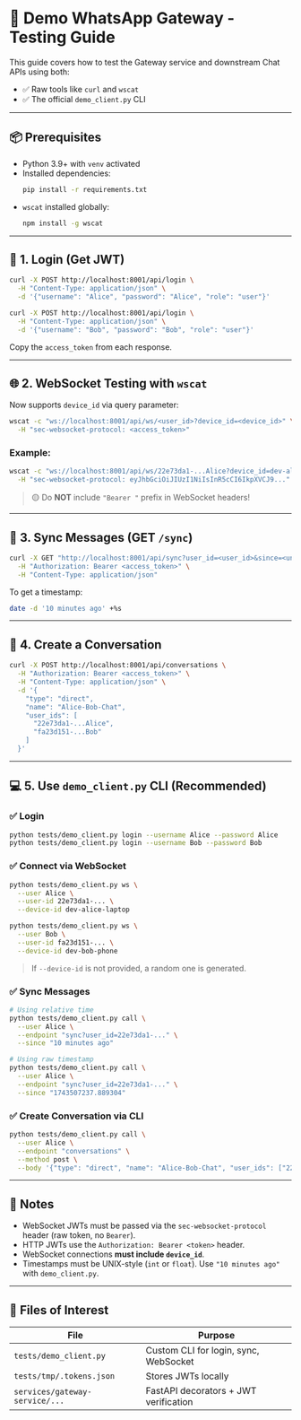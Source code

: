 # 🧪 Demo WhatsApp Gateway - Testing Guide 

This guide covers how to test the Gateway service and downstream Chat APIs using both:

- ✅ Raw tools like `curl` and `wscat`
- ✅ The official `demo_client.py` CLI

---

## 📦 Prerequisites

- Python 3.9+ with `venv` activated
- Installed dependencies:
  ```bash
  pip install -r requirements.txt
  ```
- `wscat` installed globally:
  ```bash
  npm install -g wscat
  ```

---

## 🚀 1. Login (Get JWT)

```bash
curl -X POST http://localhost:8001/api/login \
  -H "Content-Type: application/json" \
  -d '{"username": "Alice", "password": "Alice", "role": "user"}'

curl -X POST http://localhost:8001/api/login \
  -H "Content-Type: application/json" \
  -d '{"username": "Bob", "password": "Bob", "role": "user"}'
```

Copy the `access_token` from each response.

---

## 🌐 2. WebSocket Testing with `wscat`

Now supports `device_id` via query parameter:

```bash
wscat -c "ws://localhost:8001/api/ws/<user_id>?device_id=<device_id>" \
  -H "sec-websocket-protocol: <access_token>"
```

### Example:

```bash
wscat -c "ws://localhost:8001/api/ws/22e73da1-...Alice?device_id=dev-alice-laptop" \
  -H "sec-websocket-protocol: eyJhbGciOiJIUzI1NiIsInR5cCI6IkpXVCJ9..."
```

> 🟡 Do **NOT** include `"Bearer "` prefix in WebSocket headers!

---

## 🔄 3. Sync Messages (GET `/sync`)

```bash
curl -X GET "http://localhost:8001/api/sync?user_id=<user_id>&since=<unix_timestamp>" \
  -H "Authorization: Bearer <access_token>" \
  -H "Content-Type: application/json"
```

To get a timestamp:

```bash
date -d '10 minutes ago' +%s
```

---

## 💬 4. Create a Conversation

```bash
curl -X POST http://localhost:8001/api/conversations \
  -H "Authorization: Bearer <access_token>" \
  -H "Content-Type: application/json" \
  -d '{
    "type": "direct",
    "name": "Alice-Bob-Chat",
    "user_ids": [
      "22e73da1-...Alice",
      "fa23d151-...Bob"
    ]
  }'
```

---

## 💻 5. Use `demo_client.py` CLI (Recommended)

### ✅ Login

```bash
python tests/demo_client.py login --username Alice --password Alice
python tests/demo_client.py login --username Bob --password Bob
```

### ✅ Connect via WebSocket

```bash
python tests/demo_client.py ws \
  --user Alice \
  --user-id 22e73da1-... \
  --device-id dev-alice-laptop

python tests/demo_client.py ws \
  --user Bob \
  --user-id fa23d151-... \
  --device-id dev-bob-phone
```

> If `--device-id` is not provided, a random one is generated.

### ✅ Sync Messages

```bash
# Using relative time
python tests/demo_client.py call \
  --user Alice \
  --endpoint "sync?user_id=22e73da1-..." \
  --since "10 minutes ago"

# Using raw timestamp
python tests/demo_client.py call \
  --user Alice \
  --endpoint "sync?user_id=22e73da1-..." \
  --since "1743507237.889304"
```

### ✅ Create Conversation via CLI

```bash
python tests/demo_client.py call \
  --user Alice \
  --endpoint "conversations" \
  --method post \
  --body '{"type": "direct", "name": "Alice-Bob-Chat", "user_ids": ["22e73da1-...", "fa23d151-..."]}'
```

---

## 🧠 Notes

- WebSocket JWTs must be passed via the `sec-websocket-protocol` header (raw token, no `Bearer`).
- HTTP JWTs use the `Authorization: Bearer <token>` header.
- WebSocket connections **must include `device_id`**.
- Timestamps must be UNIX-style (`int` or `float`). Use `"10 minutes ago"` with `demo_client.py`.

---

## 📂 Files of Interest

| File                            | Purpose                                |
|----------------------------------|----------------------------------------|
| `tests/demo_client.py`         | Custom CLI for login, sync, WebSocket  |
| `tests/tmp/.tokens.json`       | Stores JWTs locally                    |
| `services/gateway-service/...` | FastAPI decorators + JWT verification  |
```